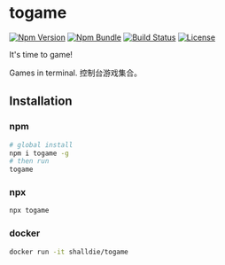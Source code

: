 # togame

[![Npm Version](https://img.shields.io/npm/v/togame.svg?logo=npm&style=flat-square)](https://www.npmjs.com/package/togame)
[![Npm Bundle](https://img.shields.io/bundlephobia/minzip/togame?logo=npm&style=flat-square)](https://www.npmjs.com/package/togame)
[![Build Status](https://img.shields.io/github/workflow/status/shalldie/togame/ci?label=build&logo=github&style=flat-square)](https://github.com/shalldie/togame/actions)
[![License](https://img.shields.io/github/license/shalldie/togame?logo=github&style=flat-square)](https://github.com/shalldie/togame)

It's time to game!

Games in terminal. 控制台游戏集合。

## Installation

### npm

```bash
# global install
npm i togame -g
# then run
togame
```

### npx

```bash
npx togame
```

### docker

```bash
docker run -it shalldie/togame
```